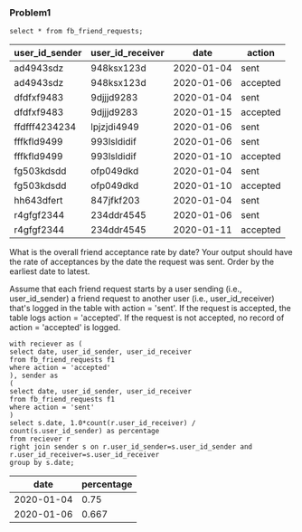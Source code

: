 ### Problem1

```
select * from fb_friend_requests;
```

| user_id_sender | user_id_receiver | date       | action   |
|----------------|------------------|------------|----------|
| ad4943sdz      | 948ksx123d       | 2020-01-04 | sent     |
| ad4943sdz      | 948ksx123d       | 2020-01-06 | accepted |
| dfdfxf9483     | 9djjjd9283       | 2020-01-04 | sent     |
| dfdfxf9483     | 9djjjd9283       | 2020-01-15 | accepted |
| ffdfff4234234  | lpjzjdi4949      | 2020-01-06 | sent     |
| fffkfld9499    | 993lsldidif      | 2020-01-06 | sent     |
| fffkfld9499    | 993lsldidif      | 2020-01-10 | accepted |
| fg503kdsdd     | ofp049dkd        | 2020-01-04 | sent     |
| fg503kdsdd     | ofp049dkd        | 2020-01-10 | accepted |
| hh643dfert     | 847jfkf203       | 2020-01-04 | sent     |
| r4gfgf2344     | 234ddr4545       | 2020-01-06 | sent     |
| r4gfgf2344     | 234ddr4545       | 2020-01-11 | accepted |

What is the overall friend acceptance rate by date? Your output should have the rate of acceptances by the date the request was sent.
Order by the earliest date to latest.

Assume that each friend request starts by a user sending (i.e., user_id_sender) a friend request to another user (i.e., user_id_receiver)
that's logged in the table with action = 'sent'. If the request is accepted, the table logs action = 'accepted'. If the request is not accepted,
no record of action = 'accepted' is logged.

```
with reciever as (
select date, user_id_sender, user_id_receiver
from fb_friend_requests f1
where action = 'accepted'
), sender as 
(
select date, user_id_sender, user_id_receiver
from fb_friend_requests f1
where action = 'sent'
)
select s.date, 1.0*count(r.user_id_receiver) / 
count(s.user_id_sender) as percentage
from reciever r
right join sender s on r.user_id_sender=s.user_id_sender and
r.user_id_receiver=s.user_id_receiver
group by s.date;
```

| date       | percentage |
|------------|------------|
| 2020-01-04 | 0.75       |
| 2020-01-06 | 0.667      |
